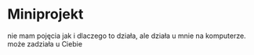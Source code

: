 # Miniprojekt

nie mam pojęcia jak i dlaczego to działa, ale działa u mnie na komputerze. może zadziała u Ciebie
